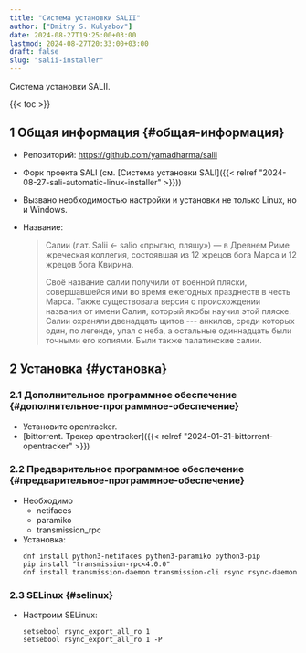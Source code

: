 ```yaml
---
title: "Система установки SALII"
author: ["Dmitry S. Kulyabov"]
date: 2024-08-27T19:25:00+03:00
lastmod: 2024-08-27T20:33:00+03:00
draft: false
slug: "salii-installer"
---
```


Система установки SALII.

<!--more-->

{{< toc >}}


## <span class="section-num">1</span> Общая информация {#общая-информация}

-   Репозиторий: <https://github.com/yamadharma/salii>
-   Форк проекта SALI (см. [Система установки SALI]({{< relref "2024-08-27-sali-automatic-linux-installer" >}}))
-   Вызвано необходимостью настройки и установки не только Linux, но и Windows.
-   Название:

    > Салии (лат. Salii ← salio «прыгаю, пляшу») — в Древнем Риме жреческая коллегия, состоявшая из 12 жрецов бога Марса и 12 жрецов бога Квирина.
    >
    > Своё название салии получили от военной пляски, совершавшейся ими во время ежегодных празднеств в честь Марса. Также существовала версия о происхождении названия от имени Салия, который якобы научил этой пляске. Салии охраняли двенадцать щитов --- анкилов, среди которых один, по легенде, упал с неба, а остальные одиннадцать были точными его копиями. Были также палатинские салии.


## <span class="section-num">2</span> Установка {#установка}


### <span class="section-num">2.1</span> Дополнительное программное обеспечение {#дополнительное-программное-обеспечение}

-   Установите opentracker.
-   [bittorrent. Трекер opentracker]({{< relref "2024-01-31-bittorrent-opentracker" >}})


### <span class="section-num">2.2</span> Предварительное программное обеспечение {#предварительное-программное-обеспечение}

-   Необходимо
    -   netifaces
    -   paramiko
    -   transmission_rpc
-   Установка:
    ```shell
    dnf install python3-netifaces python3-paramiko python3-pip
    pip install "transmission-rpc<4.0.0"
    dnf install transmission-daemon transmission-cli rsync rsync-daemon
    ```


### <span class="section-num">2.3</span> SELinux {#selinux}

-   Настроим SELinux:
    ```shell
    setsebool rsync_export_all_ro 1
    setsebool rsync_export_all_ro 1 -P
    ```
